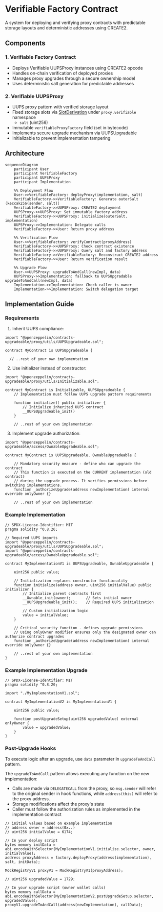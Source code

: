 # Verifiable Factory Contract

A system for deploying and verifying proxy contracts with predictable storage layouts and deterministic addresses using CREATE2.

## Components

### 1. Verifiable Factory Contract
- Deploys Verifiable UUPSProxy instances using CREATE2 opcode
- Handles on-chain verification of deployed proxies
- Manages proxy upgrades through a secure ownership model
- Uses deterministic salt generation for predictable addresses

### 2. Verifiable UUPSProxy
- UUPS proxy pattern with verified storage layout
- Fixed storage slots via [SlotDerivation](https://docs.openzeppelin.com/contracts/5.x/api/utils#SlotDerivation) under `proxy.verifiable` namespace
  - `salt` (uint256)
- Immutable `verifiableProxyFactory` field (set in bytecode)
- Implements secure upgrade mechanism via UUPSUpgradable
- Initializable to prevent implementation tampering

## Architecture

```mermaid
sequenceDiagram
    participant User
    participant VerifiableFactory
    participant UUPSProxy
    participant Implementation

    %% Deployment Flow
    User->>VerifiableFactory: deployProxy(implementation, salt)
    VerifiableFactory->>VerifiableFactory: Generate outerSalt (keccak256(sender, salt))
    VerifiableFactory->>UUPSProxy: CREATE2 deployment
    UUPSProxy->>UUPSProxy: Set immutable factory address
    VerifiableFactory->>UUPSProxy: initialize(outerSalt, implementation)
    UUPSProxy->>Implementation: Delegate calls
    VerifiableFactory->>User: Return proxy address

    %% Verification Flow
    User->>VerifiableFactory: verifyContract(proxyAddress)
    VerifiableFactory->>UUPSProxy: Check contract existence
    VerifiableFactory->>UUPSProxy: Query salt and factory address
    VerifiableFactory->>VerifiableFactory: Reconstruct CREATE2 address
    VerifiableFactory->>User: Return verification result

    %% Upgrade Flow
    User->>UUPSProxy: upgradeToAndCall(newImpl, data)
    UUPSProxy->>Implementation: fallback to UUPSUpgradable upgradeToAndCall(newImpl, data)
    Implementation->>Implementation: Check caller is owner
    Implementation->>Implementation: Switch delegation target
```

## Implementation Guide

### Requirements
1. Inherit UUPS compliance:
```solidity
import "@openzeppelin/contracts-upgradeable/proxy/utils/UUPSUpgradeable.sol";

contract MyContract is UUPSUpgradeable {

  // ..rest of your own implementation
```

2. Use initializer instead of constructor:
```solidity
import "@openzeppelin/contracts-upgradeable/proxy/utils/Initializable.sol";

contract MyContract is Initializable, UUPSUpgradeable {
    // Implementation must follow UUPS upgrade pattern requirements

    function initialize() public initializer {
        // Initialize inherited UUPS contract
        __UUPSUpgradeable_init()
    }

    // ..rest of your own implementation
```

3. Implement upgrade authorization:
```solidity
import "@openzeppelin/contracts-upgradeable/access/OwnableUpgradeable.sol";

contract MyContract is UUPSUpgradeable, OwnableUpgradeable {

    // Mandatory security measure - define who can upgrade the contract
    // This function is executed on the CURRENT implementation (old contract)
    // during the upgrade process. It verifies permissions before switching implementations.
    function _authorizeUpgrade(address newImplementation) internal override onlyOwner {}

    // ..rest of your own implementation
```

### Example Implementation

```solidity
// SPDX-License-Identifier: MIT
pragma solidity ^0.8.20;

// Required UUPS imports
import "@openzeppelin/contracts-upgradeable/proxy/utils/UUPSUpgradeable.sol";
import "@openzeppelin/contracts-upgradeable/access/OwnableUpgradeable.sol";

contract MyImplementationV1 is UUPSUpgradeable, OwnableUpgradeable {
    
    uint256 public value;

    // Initialization replaces constructor functionality
    function initialize(address owner, uint256 initialValue) public initializer {
        // Initialize parent contracts first
        __Ownable_init(owner);       // Sets initial owner
        __UUPSUpgradeable_init();    // Required UUPS initialization
        
        // Custom initialization logic
        value = initialValue;
    }

    // Critical security function - defines upgrade permissions
    // Using onlyOwner modifier ensures only the designated owner can authorize contract upgrades
    function _authorizeUpgrade(address newImplementation) internal override onlyOwner {}

    // ..rest of your own implementation
}
```

### Example Implementation Upgrade

```solidity
// SPDX-License-Identifier: MIT
pragma solidity ^0.8.20;

import "./MyImplementationV1.sol";

contract MyImplementationV2 is MyImplementationV1 {

    uint256 public value;
    
    function postUpgradeSetup(uint256 upgradedValue) external onlyOwner {
        value = upgradedValue;
    }
}
```

### Post-Upgrade Hooks

To execute logic after an upgrade, use `data` parameter in `upgradeToAndCall` pattern.

The `upgradeToAndCall` pattern allows executing any function on the new implementation:
- Calls are made via `DELEGATECALL` from the proxy, so `msg.sender` will refer to the original sender in hook functions, while `address(this)` will refer to the proxy address.
- Storage modifications affect the proxy's state
- Caller must follow the authorization rules as implemented in the implementation contract

```solidity
// initial values based on example implementation
// address owner = address(0x..)
// uint256 initialValue = 6174; 

// In your deploy script
bytes memory initData = abi.encodeWithSelector(MyImplementationV1.initialize.selector, owner, initialValue);
address proxyAddress = factory.deployProxy(address(implementation), salt, initData);

MockRegistryV1 proxyV1 = MockRegistryV1(proxyAddress);

// uint256 upgradedValue = 1729;

// In your upgrade script (owner wallet calls)
bytes memory callData = abi.encodeWithSelector(MyImplementationV2.postUpgradeSetup.selector, upgradedValue);
proxyV1.upgradeToAndCall(address(newImplementation), callData);
```
